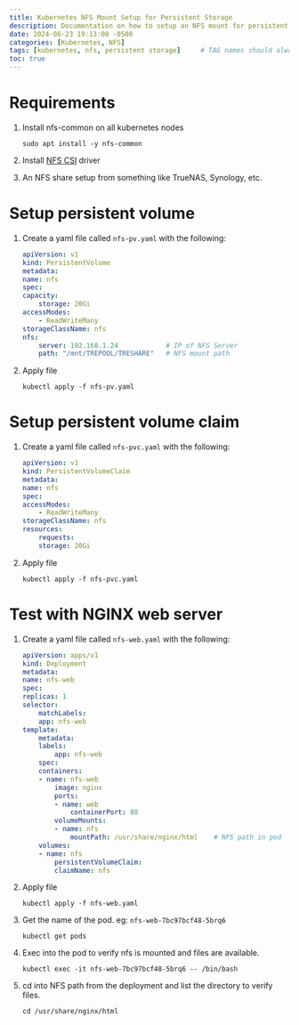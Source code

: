```yaml
---
title: Kubernetes NFS Mount Setup for Persistent Storage
description: Documentation on how to setup an NFS mount for persistent storage in any kubernetes deployment.
date: 2024-06-23 19:13:00 -0500
categories: [Kubernetes, NFS]
tags: [kubernetes, nfs, persistent storage]     # TAG names should always be lowercase
toc: true
---
```




# Requirements
1. Install nfs-common on all kubernetes nodes
    ```
    sudo apt install -y nfs-common
    ```

2. Install [NFS CSI](https://github.com/kubernetes-csi/csi-driver-nfs) driver

3. An NFS share setup from something like TrueNAS, Synology, etc.


# Setup persistent volume
1. Create a yaml file called `nfs-pv.yaml` with the following:
    ```yaml
    apiVersion: v1
    kind: PersistentVolume
    metadata:
    name: nfs
    spec:
    capacity:
        storage: 20Gi
    accessModes:
        - ReadWriteMany
    storageClassName: nfs
    nfs:
        server: 192.168.1.24            # IP of NFS Server
        path: "/mnt/TREPOOL/TRESHARE"   # NFS mount path 
    ```

2. Apply file
    ```
    kubectl apply -f nfs-pv.yaml
    ```

# Setup persistent volume claim
1. Create a yaml file called `nfs-pvc.yaml` with the following:
    ```yaml
    apiVersion: v1
    kind: PersistentVolumeClaim
    metadata:
    name: nfs
    spec:
    accessModes:
        - ReadWriteMany
    storageClassName: nfs
    resources:
        requests:
        storage: 20Gi
    ```

2. Apply file
    ```
    kubectl apply -f nfs-pvc.yaml
    ```

# Test with NGINX web server
1. Create a yaml file called `nfs-web.yaml` with the following:
    ```yaml
    apiVersion: apps/v1
    kind: Deployment
    metadata:
    name: nfs-web
    spec:
    replicas: 1
    selector:
        matchLabels: 
        app: nfs-web
    template:
        metadata:
        labels:
            app: nfs-web
        spec:
        containers:
        - name: nfs-web
            image: nginx
            ports:
            - name: web
                containerPort: 80
            volumeMounts:
            - name: nfs
                mountPath: /usr/share/nginx/html    # NFS path in pod
        volumes:
        - name: nfs
            persistentVolumeClaim:
            claimName: nfs
    ```

2. Apply file
    ```
    kubectl apply -f nfs-web.yaml
    ```

3. Get the name of the pod. eg: `nfs-web-7bc97bcf48-5brq6`
    ```
    kubectl get pods
    ```

4. Exec into the pod to verify nfs is mounted and files are available.
    ```
    kubectl exec -it nfs-web-7bc97bcf48-5brq6 -- /bin/bash
    ```

5. cd into NFS path from the deployment and list the directory to verify files.
    ```
    cd /usr/share/nginx/html
    ```